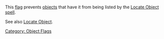 This [flag](:Category:_Object_Flags "wikilink") prevents
[objects](:Category:_Objects "wikilink") that have it from being listed
by the [Locate Object](Locate_Object "wikilink")
[spell](:Category:_Spells "wikilink").

See also [Locate Object](Locate_Object "wikilink").

[Category: Object Flags](Category:_Object_Flags "wikilink")
